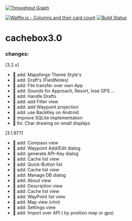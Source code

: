 [![Throughput Graph](https://graphs.waffle.io/Longri/cachebox3.0/throughput.svg)](https://waffle.io/Longri/cachebox3.0/metrics/throughput)

[![Waffle.io - Columns and their card count](https://badge.waffle.io/Longri/cachebox3.0.svg?columns=all)](https://waffle.io/Longri/cachebox3.0)
[![Build Status](https://travis-ci.org/Longri/cachebox3.0.svg?branch=master)](https://travis-ci.org/Longri/cachebox3.0)


# cachebox3.0

### changes:

[3.2.x]
- 🌟 add: Mapsforge Theme Style's
- 🌟 add: Draft's (FieldNotes)
- 🌟 add: File transfer over own App
- 🌟 add: Sounds for Approach, Resort, lose GPS ...
- 🌟 add: Handle Drafts
- 🌟 add: add Filter view
- 🌟 add: add Waypoint projection
- 🌟 add: use BackKey on Android
- 🎯 improve SQLite implementation
- 🐞 fix: Char drawing on small displays

[3.1.977]
- 🌟 add: Compass view
- 🌟 add: Waypoint Add/Edit dialog
- 🌟 add: generate API-Key dialog
- 🌟 add: Cache list view
- 🌟 add: Quick-Button list
- 🌟 add: Cache list view
- 🌟 add: Manage DB dialog
- 🌟 add: About view
- 🌟 add: Description view
- 🌟 add: Cache list view
- 🌟 add: WayPoint list view
- 🌟 add: Map view (vtm)
- 🌟 add: Settings view
- 🌟 add: Import over API ( by position map or gps)
